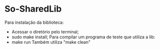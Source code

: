 # So-SharedLib
Para instalação da biblioteca:
- Acessar o diretório pelo terminal;
- sudo make install;
Para compilar um programa de teste que utiliza a lib:
- make run
Também utiliza "make clean"
